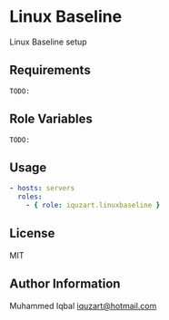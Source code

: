 # Linux Baseline

Linux Baseline setup

## Requirements

```
TODO:
```

## Role Variables

```
TODO:
```

## Usage

```yaml
- hosts: servers
  roles:
    - { role: iquzart.linuxbaseline }
```

## License

MIT

## Author Information

Muhammed Iqbal <iquzart@hotmail.com>
